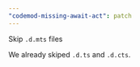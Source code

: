```yaml
---
"codemod-missing-await-act": patch
---
```


Skip `.d.mts` files

We already skiped `.d.ts` and `.d.cts`.
